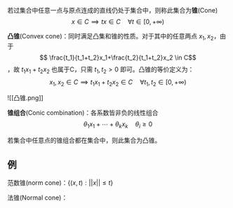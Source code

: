 若过集合中任意一点与原点连成的直线仍处于集合中，则称此集合为**锥**(Cone)
$$ x \in C \implies tx \in C \quad \forall t \in [0,+\infty) $$

**凸锥**(Convex cone)：同时满足凸集和锥的性质。对于其中的任意两点 $x_1,x_2$，由于
$$ \frac{t_1}{t_1+t_2}x_1+\frac{t_2}{t_1+t_2}x_2 \in C$$，故 $t_1x_1+t_2x_2$ 也属于C，只需 $t_1,t_2>0$ 即可。凸锥的等价定义为：
$$ x_1,x_2 \in C \implies t_1x_1+t_2x_2 \in C \quad \forall t_1,t_2 \in [0,+\infty) $$

![[凸锥.png]]


**锥组合**(Conic combination)：各系数皆非负的线性组合
$$ \theta_1x_1+\cdots+\theta_kx_k \quad \theta_i\geq0 $$


若集合中任意点的锥组合都在集合中，则此集合为凸锥。


## 例

范数锥(norm cone)：$\{ (x,t):||x||\leq t \}$

法锥(Normal cone)：